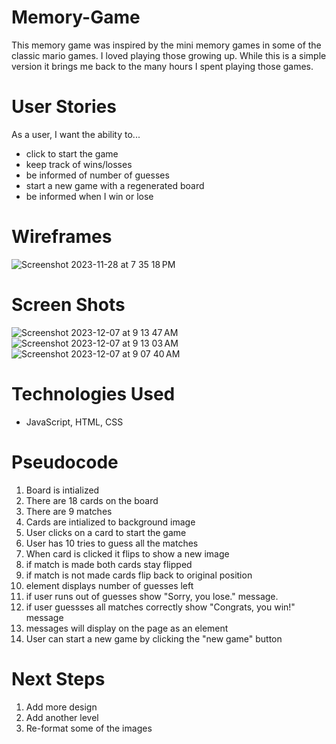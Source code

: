 # Memory-Game

This memory game was inspired by the mini memory games in some of the classic mario games. I loved playing those growing up. While this is a simple version it brings me back to the many hours I spent playing those games.

# User Stories

As a user, I want the ability to...
  - click to start the game
  - keep track of wins/losses
  - be informed of number of guesses
  - start a new game with a regenerated board
  - be informed when I win or lose

# Wireframes


![Screenshot 2023-11-28 at 7 35 18 PM](https://github.com/spenserg92/Memory-Game/assets/149332042/f12c288a-d2a7-4750-8b65-c1de35e12920)


# Screen Shots
![Screenshot 2023-12-07 at 9 13 47 AM](https://github.com/spenserg92/Memory-Game/assets/149332042/7a29d56a-aca3-4742-85e7-c0615a641754)
![Screenshot 2023-12-07 at 9 13 03 AM](https://github.com/spenserg92/Memory-Game/assets/149332042/7c6a39c4-b962-4720-a6bf-3932184ad015)
![Screenshot 2023-12-07 at 9 07 40 AM](https://github.com/spenserg92/Memory-Game/assets/149332042/09754314-8573-4cde-929f-154ce04df91b)




# Technologies Used

  - JavaScript, HTML, CSS


# Pseudocode

1. Board is intialized
2. There are 18 cards on the board
3. There are 9 matches
4. Cards are intialized to background image
5. User clicks on a card to start the game
6. User has 10 tries to guess all the matches
7. When card is clicked it flips to show a new image
8. if match is made both cards stay flipped
9. if match is not made cards flip back to original position
10. element displays number of guesses left
11. if user runs out of guesses show "Sorry, you lose." message.
12. if user guessses all matches correctly show "Congrats, you win!" message
13. messages will display on the page as an element
14. User can start a new game by clicking the "new game" button

# Next Steps 

1. Add more design
2. Add another level
3. Re-format some of the images
